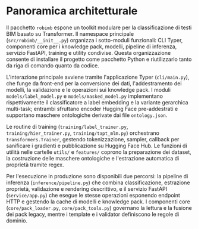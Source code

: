 # Panoramica architetturale

Il pacchetto `robimb` espone un toolkit modulare per la classificazione di testi BIM basato su Transformer. Il namespace principale (`src/robimb/__init__.py`) organizza i sotto-moduli funzionali: CLI Typer, componenti core per i knowledge pack, modelli, pipeline di inferenza, servizio FastAPI, training e utility condivise. Questa organizzazione consente di installare il progetto come pacchetto Python e riutilizzarlo tanto da riga di comando quanto da codice.

L'interazione principale avviene tramite l'applicazione Typer (`cli/main.py`), che funge da front-end per la conversione dei dati, l'addestramento dei modelli, la validazione e le operazioni sui knowledge pack. I moduli `models/label_model.py` e `models/masked_model.py` implementano rispettivamente il classificatore a label embedding e la variante gerarchica multi-task; entrambi sfruttano encoder Hugging Face pre-addestrati e supportano maschere ontologiche derivate dai file `ontology.json`.

Le routine di training (`training/label_trainer.py`, `training/hier_trainer.py`, `training/tapt_mlm.py`) orchestrano `transformers.Trainer`, gestendo tokenizzazione, sampler, callback per sanificare i gradienti e pubblicazione su Hugging Face Hub. Le funzioni di utilità nelle cartelle `utils/` e `features/` coprono la preparazione dei dataset, la costruzione delle maschere ontologiche e l'estrazione automatica di proprietà tramite regex.

Per l'esecuzione in produzione sono disponibili due percorsi: la pipeline di inferenza (`inference/pipeline.py`) che combina classificazione, estrazione proprietà, validazione e rendering descrittivo, e il servizio FastAPI (`service/app.py`) che esegue le stesse operazioni esponendo endpoint HTTP e gestendo la cache di modelli e knowledge pack. I componenti core (`core/pack_loader.py`, `core/pack_tools.py`) governano la lettura e la fusione dei pack legacy, mentre i template e i validator definiscono le regole di dominio.
